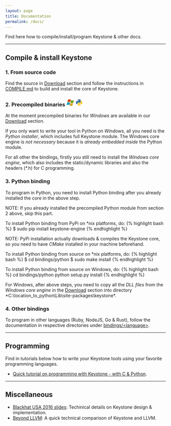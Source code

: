 ```yaml
---
layout: page
title: Documentation
permalink: /docs/
---
```


Find here how to compile/install/program Keystone & other docs.

---

## Compile & install Keystone

### 1. From source code

Find the source in [Download](/download) section and follow the instructions in [COMPILE.md](https://github.com/keystone-engine/keystone/blob/master/docs/COMPILE.md) to build and install the core of Keystone.

### 2. Precompiled binaries <img src="/images/windows.png" height="24" width="24"> <img src="/images/python.png" height="24" width="24">

At the moment precompiled binaries for *Windows* are available in our [Download](/download) section.

If you only want to write your tool in Python on *Windows*, all you need is the *Python installer*, which includes full Keystone module. The Windows core engine is *not necessary* because it is *already embedded inside* the Python module.

For all other the bindings, firstly you still need to install the *Windows core engine*, which also includes the static/dynamic libraries and also the headers (\*.h) for C programming.

### 3. Python binding

To program in Python, you need to install Python binding after you already installed the core in the above step.

NOTE: If you already installed the precompiled Python module from section 2 above, skip this part.

To install Python binding from PyPi on \*nix platforms, do:
{% highlight bash %}
$ sudo pip install keystone-engine
{% endhighlight %}

NOTE: PyPi installation actually downloads & compiles the Keystone core, so you need to have *CMake* installed in your machine beforehand.

To install Python binding from source on \*nix platforms, do:
{% highlight bash %}
$ cd bindings/python
$ sudo make install
{% endhighlight %}

To install Python binding from source on Windows, do:
{% highlight bash %}
cd bindings/python
python setup.py install
{% endhighlight %}

For Windows, after above steps, you need to copy all the *DLL files* from the *Windows core engine* in the [Download](/download) section into directory *C:\location_to_python\Lib\site-packages\keystone\*.

### 4. Other bindings

To program in other languages (Ruby, NodeJS, Go & Rust), follow the documentation in respective directories under [bindings/\<language\>](https://github.com/keystone-engine/keystone/blob/master/bindings).

---

## Programming

Find in tutorials below how to write your Keystone tools using your favorite programming languages.

- [Quick tutorial on programming with Keystone - with C & Python](tutorial.html).

---

## Miscellaneous

- [Blackhat USA 2016 slides](/docs/BHUSA2016-keystone.pdf): Techinical details on Keystone design & implementation.
- [Beyond LLVM](/docs/beyond_llvm.html): A quick technical comparison of Keystone and LLVM.
